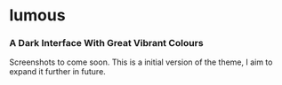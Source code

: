 # lumous
### A Dark Interface With Great Vibrant Colours

Screenshots to come soon. This is a initial version of the theme, I aim to expand it further in future.
